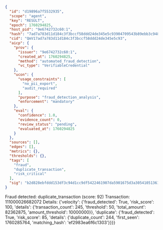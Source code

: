 ```json
{
  "id": "d19896a7f5532935",
  "scope": "agent",
  "key": "RESULT",
  "epoch": 1760294825,
  "host_pid": "9e6742732c60:1",
  "hash": "7ad7a783d11d184c3f3bccf58ddd24de345e5c93904709543b89ebb3c948f185",
  "cid": "QmV17ad7a783d11d184c3f3bccf58ddd24de345e5c93",
  "aicp": {
    "prov": {
      "issuer": "9e6742732c60:1",
      "created_at": 1760294825,
      "method": "automated_fraud_detection",
      "vc_type": "VerifiableCredential"
    },
    "ucon": {
      "usage_constraints": [
        "no_pii_export",
        "audit_required"
      ],
      "purpose": "fraud_detection_analysis",
      "enforcement": "mandatory"
    },
    "eval": {
      "confidence": 1.0,
      "evidence_count": 0,
      "review_status": "pending",
      "evaluated_at": 1760294825
    }
  },
  "sources": [],
  "edges": [],
  "metrics": {},
  "thresholds": {},
  "tags": [
    "fraud",
    "duplicate_transaction",
    "risk_critical"
  ],
  "sig": "b2d828ebfddd153df3c94d1cc9df5422461907da5901675d3a30541051361486"
}
```

Fraud detected: duplicate_transaction (score: 92)
Transaction: 111000026682072
Details: {'velocity': {'fraud_detected': True, 'risk_score': 100, 'details': {'transaction_count': 245, 'threshold': 50, 'total_amount': 82362875, 'amount_threshold': 10000000}}, 'duplicate': {'fraud_detected': True, 'risk_score': 85, 'details': {'duplicate_count': 244, 'first_seen': 1760285764, 'matching_hash': 'ef2983ea6f6c1303'}}}}